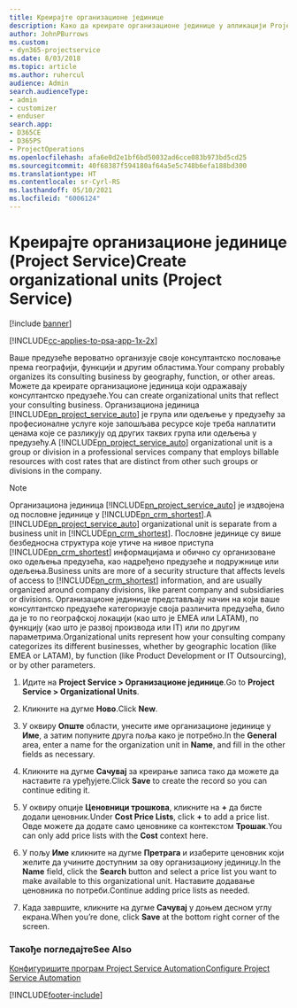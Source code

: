 ```yaml
---
title: Креирајте организационе јединице
description: Како да креирате организационе јединице у апликацији Project Service
author: JohnPBurrows
ms.custom:
- dyn365-projectservice
ms.date: 8/03/2018
ms.topic: article
ms.author: ruhercul
audience: Admin
search.audienceType:
- admin
- customizer
- enduser
search.app:
- D365CE
- D365PS
- ProjectOperations
ms.openlocfilehash: afa6e0d2e1bf6bd50032ad6cce083b973bd5cd25
ms.sourcegitcommit: 40f68387f594180af64a5e5c748b6efa188bd300
ms.translationtype: HT
ms.contentlocale: sr-Cyrl-RS
ms.lasthandoff: 05/10/2021
ms.locfileid: "6006124"
---
```

# <a name="create-organizational-units-project-service"></a><span data-ttu-id="283fd-103">Креирајте организационе јединице (Project Service)</span><span class="sxs-lookup"><span data-stu-id="283fd-103">Create organizational units (Project Service)</span></span>

[!include [banner](../includes/psa-now-project-operations.md)]

[!INCLUDE[cc-applies-to-psa-app-1x-2x](../includes/cc-applies-to-psa-app-1x-2x.md)]

<span data-ttu-id="283fd-104">Ваше предузеће вероватно организује своје консултантско пословање према географији, функцији и другим областима.</span><span class="sxs-lookup"><span data-stu-id="283fd-104">Your company probably organizes its consulting business by geography, function, or other areas.</span></span> <span data-ttu-id="283fd-105">Можете да креирате организационе јединица који одражавају консултантско предузеће.</span><span class="sxs-lookup"><span data-stu-id="283fd-105">You can create organizational units that reflect your consulting business.</span></span> <span data-ttu-id="283fd-106">Организациона јединица [!INCLUDE[pn_project_service_auto](../includes/pn-project-service-auto.md)] је група или одељење у предузећу за професионалне услуге које запошљава ресурсе које треба наплатити ценама које се разликују од других таквих група или одељења у предузећу.</span><span class="sxs-lookup"><span data-stu-id="283fd-106">A [!INCLUDE[pn_project_service_auto](../includes/pn-project-service-auto.md)] organizational unit is a group or division in a professional services company that employs billable resources with cost rates that are distinct from other such groups or divisions in the company.</span></span>  
  
> [!NOTE]
>  <span data-ttu-id="283fd-107">Организациона јединица [!INCLUDE[pn_project_service_auto](../includes/pn-project-service-auto.md)] је издвојена од пословне јединице у [!INCLUDE[pn_crm_shortest](../includes/pn-crm-shortest.md)].</span><span class="sxs-lookup"><span data-stu-id="283fd-107">A [!INCLUDE[pn_project_service_auto](../includes/pn-project-service-auto.md)] organizational unit is separate from a business unit in [!INCLUDE[pn_crm_shortest](../includes/pn-crm-shortest.md)].</span></span> <span data-ttu-id="283fd-108">Пословне јединице су више безбедносна структура које утиче на нивое приступа [!INCLUDE[pn_crm_shortest](../includes/pn-crm-shortest.md)] информацијама и обично су организоване око одељења предузећа, као надређено предузеће и подружнице или одељења.</span><span class="sxs-lookup"><span data-stu-id="283fd-108">Business units are more of a security structure that affects levels of access to [!INCLUDE[pn_crm_shortest](../includes/pn-crm-shortest.md)] information, and are usually organized around company divisions, like parent company and subsidiaries or divisions.</span></span> <span data-ttu-id="283fd-109">Организационе јединице представљају начин на који ваше консултантско предузеће категоризује своја различита предузећа, било да је то по географској локацији (као што је EMEA или LATAM), по функцију (као што је развој производа или IT) или по другим параметрима.</span><span class="sxs-lookup"><span data-stu-id="283fd-109">Organizational units represent how your consulting company categorizes its different businesses, whether by geographic location (like EMEA or LATAM), by function (like Product Development or IT Outsourcing), or by other parameters.</span></span>  
  
1.  <span data-ttu-id="283fd-110">Идите на **Project Service > Организационе јединице**.</span><span class="sxs-lookup"><span data-stu-id="283fd-110">Go to **Project Service > Organizational Units**.</span></span>  
  
2.  <span data-ttu-id="283fd-111">Кликните на дугме **Ново**.</span><span class="sxs-lookup"><span data-stu-id="283fd-111">Click **New**.</span></span>  
  
3.  <span data-ttu-id="283fd-112">У оквиру **Опште** области, унесите име организационе јединице у **Име**, а затим попуните друга поља како је потребно.</span><span class="sxs-lookup"><span data-stu-id="283fd-112">In the **General** area, enter a name for the organization unit in **Name**, and fill in the other fields as necessary.</span></span>  
  
4.  <span data-ttu-id="283fd-113">Кликните на дугме **Сачувај** за креирање записа тако да можете да наставите га уређујете.</span><span class="sxs-lookup"><span data-stu-id="283fd-113">Click **Save** to create the record so you can continue editing it.</span></span>  
  
5.  <span data-ttu-id="283fd-114">У оквиру опције **Ценовници трошкова**, кликните на **+** да бисте додали ценовник.</span><span class="sxs-lookup"><span data-stu-id="283fd-114">Under **Cost Price Lists**, click **+** to add a price list.</span></span> <span data-ttu-id="283fd-115">Овде можете да додате само ценовнике са контекстом **Трошак**.</span><span class="sxs-lookup"><span data-stu-id="283fd-115">You can only add price lists with the **Cost** context here.</span></span>  
  
6.  <span data-ttu-id="283fd-116">У пољу **Име** кликните на дугме **Претрага** и изаберите ценовник који желите да учините доступним за ову организациону јединицу.</span><span class="sxs-lookup"><span data-stu-id="283fd-116">In the **Name** field, click the **Search** button and select a price list you want to make available to this organizational unit.</span></span> <span data-ttu-id="283fd-117">Наставите додавање ценовника по потреби.</span><span class="sxs-lookup"><span data-stu-id="283fd-117">Continue adding price lists as needed.</span></span>  
  
7.  <span data-ttu-id="283fd-118">Када завршите, кликните на дугме **Сачувај** у доњем десном углу екрана.</span><span class="sxs-lookup"><span data-stu-id="283fd-118">When you’re done, click **Save** at the bottom right corner of the screen.</span></span>  
  
### <a name="see-also"></a><span data-ttu-id="283fd-119">Такође погледајте</span><span class="sxs-lookup"><span data-stu-id="283fd-119">See Also</span></span>  
 [<span data-ttu-id="283fd-120">Конфигуришите програм Project Service Automation</span><span class="sxs-lookup"><span data-stu-id="283fd-120">Configure Project Service Automation</span></span>](../psa/configure.md)


[!INCLUDE[footer-include](../includes/footer-banner.md)]